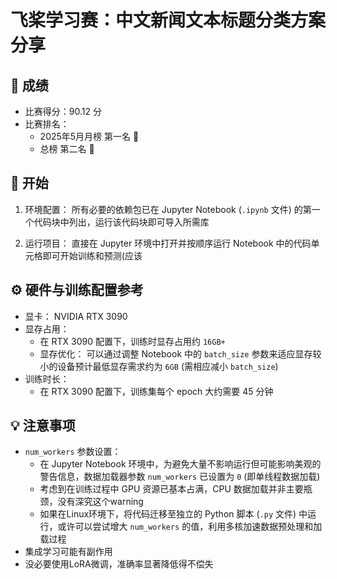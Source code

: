 # 飞桨学习赛：中文新闻文本标题分类方案分享

## 🏅 成绩

- 比赛得分：90.12 分
- 比赛排名：
    - 2025年5月月榜 第一名 🥇
    - 总榜 第二名 🥈

## 🚀 开始

1.  环境配置：
    所有必要的依赖包已在 Jupyter Notebook (`.ipynb` 文件) 的第一个代码块中列出，运行该代码块即可导入所需库

2.  运行项目：
    直接在 Jupyter 环境中打开并按顺序运行 Notebook 中的代码单元格即可开始训练和预测(应该

## ⚙️ 硬件与训练配置参考

-   显卡： NVIDIA RTX 3090
-   显存占用：
    -   在 RTX 3090 配置下，训练时显存占用约 `16GB+`
    -   显存优化： 可以通过调整 Notebook 中的 `batch_size` 参数来适应显存较小的设备预计最低显存需求约为 `6GB` (需相应减小 `batch_size`)
-   训练时长：
    -   在 RTX 3090 配置下，训练集每个 epoch 大约需要 45 分钟

## 💡 注意事项

-   `num_workers` 参数设置：
    -   在 Jupyter Notebook 环境中，为避免大量不影响运行但可能影响美观的警告信息，数据加载器参数 `num_workers` 已设置为 `0` (即单线程数据加载)
    -   考虑到在训练过程中 GPU 资源已基本占满，CPU 数据加载并非主要瓶颈，没有深究这个warning
    -   如果在Linux环境下，将代码迁移至独立的 Python 脚本 (`.py` 文件) 中运行，或许可以尝试增大 `num_workers` 的值，利用多核加速数据预处理和加载过程
- 集成学习可能有副作用
- 没必要使用LoRA微调，准确率显著降低得不偿失
